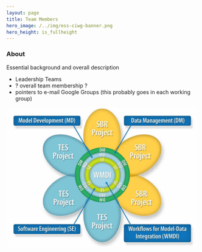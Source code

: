 ```yaml
---
layout: page
title: Team Members
hero_image: /../img/ess-ciwg-banner.png
hero_height: is_fullheight
---
```


### About
Essential background and overall description
 * Leadership Teams
 * ? overall team membership ?
 * pointers to e-mail Google Groups (this probably goes in each working group)

<p align="center">
  <img width="500" src="/../img/ESSWG_logo-1.jpeg">
</p>
